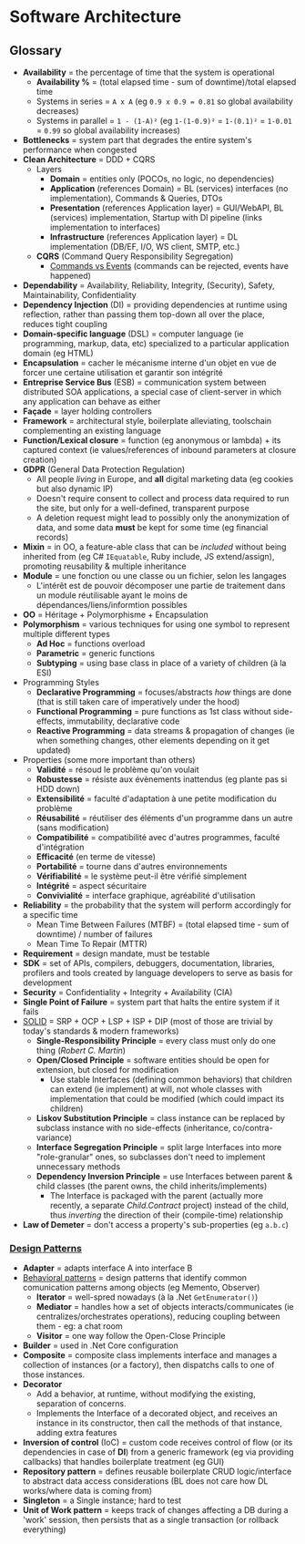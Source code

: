 # Software Architecture

## Glossary

* **Availability** = the percentage of time that the system is operational
  * **Availability %** = (total elapsed time - sum of downtime)/total elapsed time
  * Systems in series = `A x A` (eg `0.9 x 0.9 = 0.81` so global availability decreases)
  * Systems in parallel = `1 - (1-A)²` (eg `1-(1-0.9)²` = `1-(0.1)²` = `1-0.01` = `0.99` so global availability increases)
* **Bottlenecks** = system part that degrades the entire system's performance when congested
* **Clean Architecture** = DDD + CQRS
  * Layers
    * **Domain** = entities only (POCOs, no logic, no dependencies)
    * **Application** (references Domain) = BL (services) interfaces (no implementation), Commands & Queries, DTOs
    * **Presentation** (references Application layer) = GUI/WebAPI, BL (services) implementation, Startup with DI pipeline (links implementation to interfaces)
    * **Infrastructure** (references Application layer) = DL implementation (DB/EF, I/O, WS client, SMTP, etc.)
  * **CQRS** (Command Query Responsibility Segregation)
    * [Commands vs Events](https://stackoverflow.com/q/4962755/3559724) (commands can be rejected, events have happened)
* **Dependability** = Availability, Reliability, Integrity, (Security), Safety, Maintainability, Confidentiality
* **Dependency Injection** (DI) = providing dependencies at runtime using reflection, rather than passing them top-down all over the place, reduces tight coupling
* **Domain-specific language** (DSL) = computer language (ie programming, markup, data, etc) specialized to a particular application domain (eg HTML)
* **Encapsulation** = cacher le mécanisme interne d'un objet en vue de forcer une certaine utilisation et garantir son intégrité
* **Entreprise Service Bus** (ESB) = communication system between distributed SOA applications, a special case of client-server in which any application can behave as either
* **Façade** = layer holding controllers
* **Framework** = architectural style, boilerplate alleviating, toolschain complementing an existing language
* **Function/Lexical closure** = function (eg anonymous or lambda) + its captured context (ie values/references of inbound parameters at closure creation)
* **GDPR** (General Data Protection Regulation)
  * All people _living_ in Europe, and **all** digital marketing data (eg cookies but also dynamic IP)
  * Doesn't require consent to collect and process data required to run the site, but only for a well-defined, transparent purpose
  * A deletion request might lead to possibly only the anonymization of data, and some data **must** be kept for some time (eg financial records)
* **Mixin** = in OO, a feature-able class that can be _included_ without being inherited from (eg C# `IEquatable`, Ruby include, JS extend/assign), promoting reusability & multiple inheritance
* **Module** = une fonction ou une classe ou un fichier, selon les langages
  * L'intérêt est de pouvoir décomposer une partie de traitement dans un module réutilisable ayant le moins de dépendances/liens/informtion possibles
* **OO** = Héritage + Polymorphisme + Encapsulation
* **Polymorphism** = various techniques for using one symbol to represent multiple different types
  * **Ad Hoc** = functions overload
  * **Parametric** = generic functions
  * **Subtyping** = using base class in place of a variety of children (à la ESI)
* Programming Styles
  * **Declarative Programming** = focuses/abstracts _how_ things are done (that is still taken care of imperatively under the hood)
  * **Functional Programming** = pure functions as 1st class without side-effects, immutability, declarative code
  * **Reactive Programming** = data streams & propagation of changes (ie when something changes, other elements depending on it get updated)
* Properties (some more important than others)
  * **Validité** = résoud le problème qu'on voulait
  * **Robustesse** = résiste aux évènements inattendus (eg plante pas si HDD down)
  * **Extensibilité** = faculté d'adaptation à une petite modification du problème
  * **Réusabilité** = réutiliser des éléments d'un programme dans un autre (sans modification)
  * **Compatibilité** = compatibilité avec d'autres programmes, faculté d'intégration
  * **Efficacité** (en terme de vitesse)
  * **Portabilité** = tourne dans d'autres environnements
  * **Vérifiabilité** = le système peut-il être vérifié simplement
  * **Intégrité** = aspect sécuritaire
  * **Convivialité** = interface graphique, agréabilité d'utilisation
* **Reliability** = the probability that the system will perform accordingly for a specific time
  * Mean Time Between Failures (MTBF) = (total elapsed time - sum of downtime) / number of failures
  * Mean Time To Repair (MTTR)
* **Requirement** = design mandate, must be testable
* **SDK** = set of APIs, compilers, debuggers, documentation, libraries, profilers and tools created by language developers to serve as basis for development
* **Security** = Confidentiality + Integrity + Availability (CIA)
* **Single Point of Failure** = system part that halts the entire system if it fails
* [SOLID](https://en.wikipedia.org/wiki/SOLID) = SRP + OCP + LSP + ISP + DIP (most of those are trivial by today's standards & modern frameworks)
  * **Single-Responsibility Principle** = every class must only do one thing (_Robert C. Martin_)
  * **Open/Closed Principle** = software entities should be open for extension, but closed for modification
    * Use stable Interfaces (defining common behaviors) that children can extend (ie implement) at will, not whole classes with implementation that could be modified (which could impact its children)
  * **Liskov Substitution Principle** = class instance can be replaced by subclass instance with no side-effects (inheritance, co/contra-variance)
  * **Interface Segregation Principle** = split large Interfaces into more "role-granular" ones, so subclasses don't need to implement unnecessary methods
  * **Dependency Inversion Principle** = use Interfaces between parent & child classes (the parent owns, the child inherits/implements)
    * The Interface is packaged with the parent (actually more recently, a separate _Child.Contract_ project) instead of the child, thus _inverting_ the direction of their (compile-time) relationship
* **Law of Demeter** = don't access a property's sub-properties (eg `a.b.c`)

### [Design Patterns](https://refactoring.guru/design-patterns/catalog)

* **Adapter** = adapts interface A into interface B
* [Behavioral patterns](https://en.wikipedia.org/wiki/Behavioral_pattern) = design patterns that identify common comunication patterns among objects (eg Memento, Observer)
  * **Iterator** = well-spred nowadays (à la .Net `GetEnumerator()`)
  * **Mediator** = handles how a set of objects interacts/communicates (ie centralizes/orchestrates operations), reducing coupling between them - eg: a chat room
  * **Visitor** = one way follow the Open-Close Principle
* **Builder** = used in .Net Core configuration
* **Composite** = composite class implements interface and manages a collection of instances (or a factory), then dispatchs calls to one of those instances.
* **Decorator**
  * Add a behavior, at runtime, without modifying the existing, separation of concerns.
  * Implements the Interface of a decorated object, and receives an instance in its constructor, then call the methods of that instance, adding extra features
* **Inversion of control** (IoC) = custom code receives control of flow (or its dependencies in case of **DI**) from a generic framework (eg via providing callbacks) that handles boilerplate treatment (eg GUI)
* **Repository pattern** = defines reusable boilerplate CRUD logic/interface to abstract data access considerations (BL does not care how DL works/where data is coming from)
* **Singleton** = a Single instance; hard to test
* **Unit of Work pattern** = keeps track of changes affecting a DB during a 'work' session, then persists that as a single transaction (or rollback everything)
